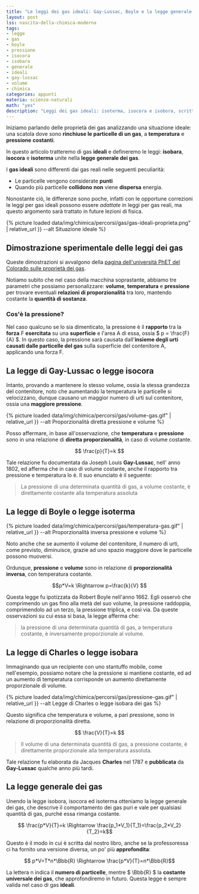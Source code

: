 ```yaml
---
title: "Le leggi dei gas ideali: Gay-Lussac, Boyle e la legge generale dei gas"
layout: post
lss: nascita-della-chimica-moderna
tags:
- legge
- gas
- boyle
- pressione
- isocora
- isobara
- generale
- ideali
- gay-lussac
- volume
- chimica
categories: appunti
materia: scienze-naturali
math: "yes"
description: "Leggi dei gas ideali: isoterma, isocora e isobora, scritte da Gay-Lussac e Boyle, unite nella legge generale per i gas ideali, dimostrate."
---
```


Iniziamo parlando delle proprietà dei gas analizzando una situazione ideale: una scatola dove sono **rinchiuse le particelle di un gas**, a **temperatura** e **pressione** **costanti**.

In questo articolo tratteremo di gas **ideali** e defineremo le leggi: **isobara**, **isocora** e **isoterma** unite nella **legge generale dei gas**.

I **gas ideali** sono differenti dai gas reali nelle seguenti peculiarità:

* Le particelle vengono considerate **punti**
* Quando più particelle **collidono** **non** viene **dispersa** energia.

Nonostante ciò, le differenze sono poche, infatti con le opportune correzioni le leggi per gas ideali possono essere _adattate_ in leggi per gas reali, ma questo argomento sarà trattato in future lezioni di fisica.

{% picture loaded data/img/chimica/percorsi/gas/gas-ideali-proprieta.png" | relative_url }} --alt Situazione ideale %}


## Dimostrazione sperimentale delle leggi dei gas

Queste dimostrazioni si avvalgono della [pagina dell'università PhET del Colorado sulle proprietà dei gas](https://phet.colorado.edu/sims/html/gas-properties/latest/gas-properties_it.html).

Notiamo subito che nel caso della macchina soprastante, abbiamo tre parametri che possiamo personalizzare: **volume**, **temperatura** e **pressione** per trovare eventuali **relazioni di proporzionalità** tra loro,  mantendo costante la **quantità di sostanza**.

### Cos'è la pressione?

Nel caso qualcuno se lo sia dimenticato, la pressione è il **rapporto** tra la **forza** F **esercitata** su una **superficie** e l'area A di essa, ossia $ p = \frac{F}{A} $. In questo caso, la pressione sarà causata dall'**insieme degli urti causati dalle particelle del gas** sulla superficie del contenitore A, applicando una forza F.

## La legge di Gay-Lussac o legge isocora

Intanto, provando a mantenere lo stesso volume, ossia la stessa grandezza del contenitore, noto che aumentando la temperatura le particelle si velocizzano, dunque causano un maggior numero di urti sul contenitore, ossia una **maggiore pressione**. 

{% picture loaded data/img/chimica/percorsi/gas/volume-gas.gif" | relative_url }} --alt Proporzionalità diretta pressione e volume %}



Posso affermare, in base all'osservazione, che **temperatura** e **pressione** sono in una relazione di **diretta proporzionalità**, in caso di volume costante.

$$ \frac{p}{T}=k $$


Tale relazione fu documentata da Joseph Louis **Gay-Lussac**, nell' anno 1802, ed afferma che in caso di volume costante, anche il rapporto tra pressione e temperatura lo è. Il suo enunciato è il seguente:

> La pressione di una determinata quantità di gas, a volume costante, è direttamente costante alla temperatura assoluta



## La legge di Boyle o legge isoterma

{% picture loaded data/img/chimica/percorsi/gas/temperatura-gas.gif" | relative_url }} --alt Proporzionalità inversa pressione e volume %}


Noto anche che se aumento il volume del contenitore, il numero di urti, come previsto, diminuisce, grazie ad uno spazio maggiore dove le particelle possono muoversi. 


Ordunque, **pressione** e **volume** sono in relazione di **proporzionalità inversa**, con temperatura costante.

$$p*V=k \Rightarrow p=\frac{k}{V} $$

Questa legge fu ipotizzata da Robert Boyle nell'anno 1662. Egli osservò che comprimendo un gas fino alla metà del suo volume, la pressione raddoppia, comprimendolo ad un terzo, la pressione triplica, e così via. Da queste osservazioni su cui essa si basa, la legge afferma che:

> la pressione di una determinata quantità di gas, a temperatura costante, è inversamente proporzionale al volume.

## La legge di Charles o legge isobara

Immaginando qua un recipiente con uno stantuffo mobile, come nell'esempio, possiamo notare che la pressione si mantiene costante, ed ad un aumento di temperatura corrisponde un aumento direttamente proporzionale di volume.

{% picture loaded data/img/chimica/percorsi/gas/pressione-gas.gif" | relative_url }} --alt Legge di Charles o legge isobara dei gas %}


Questo significa che temperatura e volume, a pari pressione, sono in relazione di proporzionalità diretta.

$$ \frac{V}{T}=k $$

> Il volume di una determinata quantità di gas, a pressione costante, è direttamente proporzionale alla temperatura assoluta.

Tale relazione fu elaborata da Jacques **Charles** nel 1787 e **pubblicata** da **Gay-Lussac** qualche anno più tardi.

## La legge generale dei gas

Unendo la legge isobora, isocora ed isoterma otteniamo la legge generale dei gas, che descrive il comportamento dei gas puri e vale per qualsiasi quantità di gas, purché essa rimanga costante.

$$ \frac{p*V}{T}=k \Rightarrow \frac{p_1*V_1}{T_1}=\frac{p_2*V_2}{T_2}=k$$

Questo è il modo in cui è scritta dal nostro libro, anche se la professoressa ci ha fornito una versione diversa, un po' più **approfondita**:

$$ p*V=T*n*\Bbb{R} \Rightarrow \frac{p*V}{T}=n*\Bbb{R}$$

La lettera n indica il **numero di particelle**, mentre $ \Bbb{R} $ la **costante universale dei gas**, che approfondiremo in futuro. Questa legge è sempre valida nel caso di gas **ideali**.

